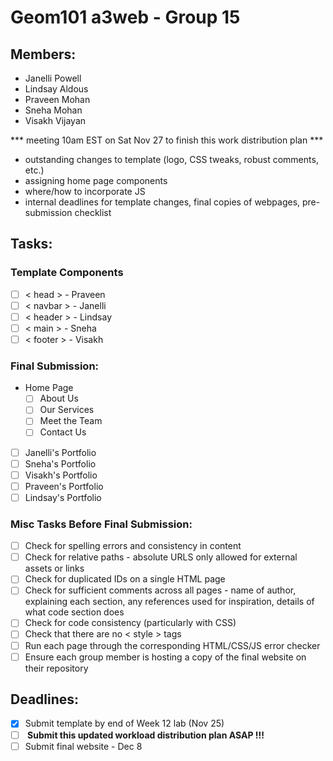 # Geom101 a3web - Group 15

## Members:
- Janelli Powell
- Lindsay Aldous
- Praveen Mohan
- Sneha Mohan
- Visakh Vijayan

*** meeting 10am EST on Sat Nov 27 to finish this work distribution plan ***
- outstanding changes to template (logo, CSS tweaks, robust comments, etc.)
- assigning home page components
- where/how to incorporate JS
- internal deadlines for template changes, final copies of webpages, pre-submission checklist

## Tasks:

### Template Components
- [ ] < head > - Praveen
- [ ] < navbar > - Janelli
- [ ] < header > - Lindsay
- [ ] < main > - Sneha
- [ ] < footer > - Visakh

### Final Submission:
- Home Page
    - [ ] About Us
    - [ ] Our Services
    - [ ] Meet the Team 
    - [ ] Contact Us
- [ ] Janelli's Portfolio
- [ ] Sneha's Portfolio
- [ ] Visakh's Portfolio
- [ ] Praveen's Portfolio
- [ ] Lindsay's Portfolio

### Misc Tasks Before Final Submission:
- [ ] Check for spelling errors and consistency in content
- [ ] Check for relative paths - absolute URLS only allowed for external assets or links
- [ ] Check for duplicated IDs on a single HTML page
- [ ] Check for sufficient comments across all pages - name of author, explaining each section, any references used for inspiration, details of what code section does
- [ ] Check for code consistency (particularly with CSS)
- [ ] Check that there are no < style > tags
- [ ] Run each page through the corresponding HTML/CSS/JS error checker
- [ ] Ensure each group member is hosting a copy of the final website on their repository

## Deadlines:
- [X] Submit template by end of Week 12 lab (Nov 25)
- [ ] <b> Submit this updated workload distribution plan ASAP !!! </b>
- [ ] Submit final website - Dec 8
